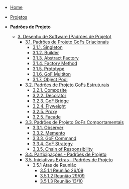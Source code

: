 <!-- docs/_sidebar.md -->

- [Home](README.md)
- [Projetos](Projeto/Projeto.md)

- **Padrões de Projeto**
  - [3. Desenho de Software (Padrões de Projeto)](PadroesDeProjeto/3.PadroesDeProjeto.md)
    - [3.1. Padrões de Projeto GoFs Criacionais](PadroesDeProjeto/Criacionais/3.1.GoFsCriacionais.md)
      - [3.1.1. Singleton](PadroesDeProjeto/Criacionais/3.1.1.Singleton.md)
      - [3.1.2. Builder](PadroesDeProjeto/Criacionais/Builder.md)
      - [3.1.3. Abstract Factory](PadroesDeProjeto/Criacionais/3.1.1.AbstractFactory.md)
      - [3.1.4. Factory Method](PadroesDeProjeto/Criacionais/FactoryMethod.md)
      - [3.1.5. Prototype](PadroesDeProjeto/Criacionais/3.1.4.Prototype.md)
      - [3.1.6. GoF Multiton](PadroesDeProjeto/Criacionais/3.1.6.Multiton.md)
      - [3.1.7. Object Pool](PadroesDeProjeto/Criacionais/3.1.7.ObjectPool.md)
    - [3.2. Padrões de Projeto GoFs Estruturais](PadroesDeProjeto/Estruturais/3.2.GoFsEstruturais.md)
      - [3.2.1. Composite](PadroesDeProjeto/Estruturais/3.2.1.composite.md)
      - [3.2.2. Decorator](PadroesDeProjeto/Estruturais/Decorator.md)
      - [3.2.3. GoF Bridge](PadroesDeProjeto/Estruturais/3.2.2.Bridge.md)
      - [3.2.4. Flyweight](PadroesDeProjeto/Estruturais/3.2.6.Flyweight.md)
      - [3.2.5. Proxy](PadroesDeProjeto/Estruturais/Proxy.md)
      - [3.2.5. Facade](PadroesDeProjeto/Estruturais/3.2.5.Facade.md)
    - [3.3. Padrões de Projeto GoFs Comportamentais](PadroesDeProjeto/Comportamentais/3.3.GoFsComportamentais.md)
      - [3.3.1. Observer](PadroesDeProjeto/Comportamentais/Observer.md)
      - [3.3.2. Memento](PadroesDeProjeto/Comportamentais/3.3.1.Memento.md)
      - [3.3.3. GoF Command](PadroesDeProjeto/Comportamentais/3.3.1.Command.md)
      - [3.3.4. GoF Strategy](PadroesDeProjeto/Comportamentais/3.3.6.Strategy.md)
      - [3.3.5. Chain of Responsibility](PadroesDeProjeto/Comportamentais/3.3.10ChainOfResponsibility.md)
    - [3.4. Participações - Padrões de Projeto](PadroesDeProjeto/3.4.ParticipacoesPadroes.md)
    - [3.5. Iniciativas Extras - Padrões de Projeto](PadroesDeProjeto/3.5.IniciativasExtras.md)
      - 3.5.1 Atas de Reunião
        - [3.5.1.1 Reunião 26/09](IniciativasExtras/AtasDeReuniao/reuniao-26-09-manha.md)
        - [3.5.1.2 Reunião 29/09](IniciativasExtras/AtasDeReuniao/reuniao-29-09-noite.md)
        - [3.5.1.3 Reunião 13/10](IniciativasExtras/AtasDeReuniao/reuniao-13-10-noite.md)

      
